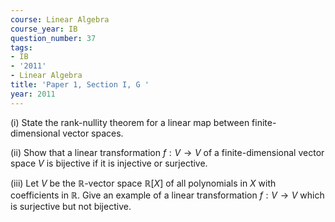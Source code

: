 ```yaml
---
course: Linear Algebra
course_year: IB
question_number: 37
tags:
- IB
- '2011'
- Linear Algebra
title: 'Paper 1, Section I, G '
year: 2011
---
```




(i) State the rank-nullity theorem for a linear map between finite-dimensional vector spaces.

(ii) Show that a linear transformation $f: V \rightarrow V$ of a finite-dimensional vector space $V$ is bijective if it is injective or surjective.

(iii) Let $V$ be the $\mathbb{R}$-vector space $\mathbb{R}[X]$ of all polynomials in $X$ with coefficients in $\mathbb{R}$. Give an example of a linear transformation $f: V \rightarrow V$ which is surjective but not bijective.